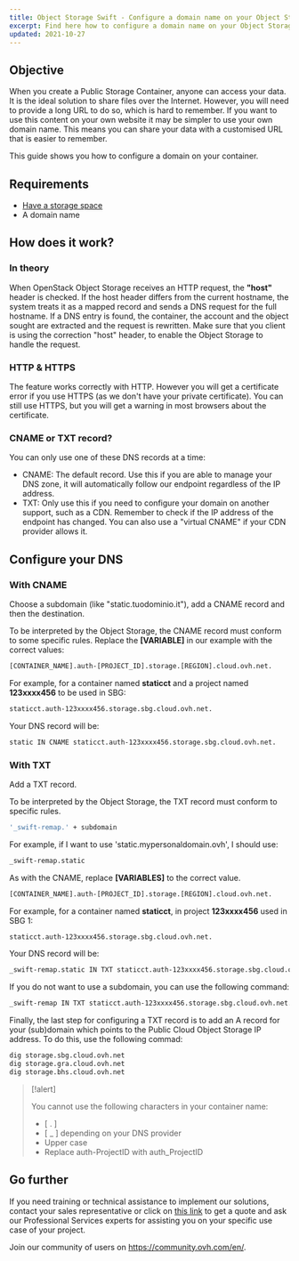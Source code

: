 ```yaml
---
title: Object Storage Swift - Configure a domain name on your Object Storage container
excerpt: Find here how to configure a domain name on your Object Storage container
updated: 2021-10-27
---
```


## Objective

When you create a Public Storage Container, anyone can access your data. It is the ideal solution to share files over the Internet. However, you will need to provide a long URL to do so, which is hard to remember. If you want to use this content on your own website it may be simpler to use your own domain name. This means you can share your data with a customised URL that is easier to remember.

This guide shows you how to configure a domain on your container.

## Requirements

- [Have a storage space](pcs_create_container1.)
- A domain name

## How does it work?

### In theory
When OpenStack Object Storage receives an HTTP request, the **"host"** header is checked. If the host header differs from the current hostname, the system treats it as a mapped record and sends a DNS request for the full hostname. If a DNS entry is found, the container, the account and the object sought are extracted and the request is rewritten. Make sure that you client is using the correction "host" header, to enable the Object Storage to handle the request.

### HTTP &amp; HTTPS
The feature works correctly with HTTP. However you will get a certificate error if you use HTTPS (as we don't have your private certificate). You can still use HTTPS, but you will get a warning in most browsers about the certificate.

### CNAME or TXT record?
You can only use one of these DNS records at a time:

- CNAME: The default record. Use this if you are able to manage your DNS zone, it will automatically follow our endpoint regardless of the IP address.
- TXT: Only use this if you need to configure your domain on another support, such as a CDN. Remember to check if the IP address of the endpoint has changed. You can also use a "virtual CNAME" if your CDN provider allows it.

## Configure your DNS

### With CNAME
Choose a subdomain (like "static.tuodominio.it"), add a CNAME record and then the destination.

To be interpreted by the Object Storage, the CNAME record must conform to some specific rules. Replace the **[VARIABLE]** in our example with the correct values:

```bash
[CONTAINER_NAME].auth-[PROJECT_ID].storage.[REGION].cloud.ovh.net.
```

For example, for a container named **staticct** and a project named **123xxxx456** to be used in SBG:

```bash
staticct.auth-123xxxx456.storage.sbg.cloud.ovh.net.
```

Your DNS record will be:

```bash
static IN CNAME staticct.auth-123xxxx456.storage.sbg.cloud.ovh.net.
```

### With TXT
Add a TXT record.

To be interpreted by the Object Storage, the TXT record must conform to specific rules.

```bash
'_swift-remap.' + subdomain
```

For example, if I want to use 'static.mypersonaldomain.ovh', I should use:

```bash
_swift-remap.static
```

As with the CNAME, replace **[VARIABLES]** to the correct value.

```bash
[CONTAINER_NAME].auth-[PROJECT_ID].storage.[REGION].cloud.ovh.net.
```

For example, for a container named **staticct**, in project **123xxxx456** used in SBG 1:

```bash
staticct.auth-123xxxx456.storage.sbg.cloud.ovh.net.
```

Your DNS record will be:

```bash
_swift-remap.static IN TXT staticct.auth-123xxxx456.storage.sbg.cloud.ovh.net.
```

If you do not want to use a subdomain, you can use the following command:

```bash
_swift-remap IN TXT staticct.auth-123xxxx456.storage.sbg.cloud.ovh.net.
```

Finally, the last step for configuring a TXT record is to add an A record for your (sub)domain which points to the Public Cloud Object Storage IP address. To do this, use the following commad:

```bash
dig storage.sbg.cloud.ovh.net
dig storage.gra.cloud.ovh.net
dig storage.bhs.cloud.ovh.net
```

> [!alert]
>
> You cannot use the following characters in your container name:
> 
> - [ . ]
> - [ _ ] depending on your DNS provider
> - Upper case
> - Replace auth-ProjectID with auth_ProjectID
> 
> 

## Go further

If you need training or technical assistance to implement our solutions, contact your sales representative or click on [this link](https://www.ovhcloud.com/en-ca/professional-services/) to get a quote and ask our Professional Services experts for assisting you on your specific use case of your project.

Join our community of users on <https://community.ovh.com/en/>.